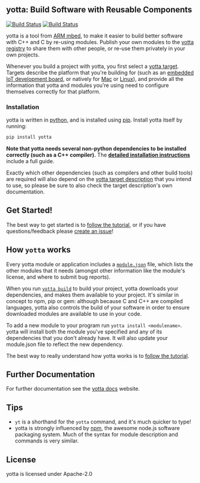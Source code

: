 ## yotta: Build Software with Reusable Components
[![Build Status](https://travis-ci.org/ARMmbed/yotta.svg)](https://travis-ci.org/ARMmbed/yotta)
[![Build Status](https://circleci.com/gh/ARMmbed/yotta.svg?style=shield)](https://circleci.com/gh/ARMmbed/yotta)

yotta is a tool from [ARM mbed](https://mbed.org), to make it easier to build
better software with C++ and C by re-using modules. Publish your own modules to
the [yotta registry](http://yottabuild.org/) to share them with other people,
or re-use them privately in your own projects.

Whenever you build a project with yotta, you first select a [yotta
target](http://docs.yottabuild.org/tutorial/targets.html). Targets describe the
platform that you're building for (such as an [embedded IoT development
board](http://yottabuild.org/#/target/frdm-k64f-gcc), or natively for
[Mac](http://yottabuild.org/#/target/x86-osx-native) or
[Linux](http://yottabuild.org/#/target/x86-linux-native)), and provide all the
information that yotta and modules you're using need to configure themselves
correctly for that platform.

### Installation
yotta is written in
[python](https://www.python.org/downloads/release/python-279/), and is
installed using [pip](https://pip.pypa.io/en/stable/installing/).
Install yotta itself by running:

```bash
pip install yotta
```

**Note that yotta needs several non-python dependencies to be installed
correctly (such as a C++ compiler).** The **[detailed installation
instructions](http://docs.yottabuild.org/#installing)** include a full guide.

Exactly which other dependencies (such as compilers and other build tools) are
required will also depend on the [yotta target
description](http://docs.yottabuild.org/tutorial/targets.html) that you intend
to use, so please be sure to also check the target description's own
documentation.

## Get Started!
The best way to get started is to [follow the
tutorial](http://docs.yottabuild.org/tutorial/tutorial.html), or if you have
questions/feedback please [create an
issue](https://github.com/ARMmbed/yotta/issues)!

## How `yotta` works
Every yotta module or application includes a
[`module.json`](http://docs.yottabuild.org/reference/module.html) file, which
lists the other modules that it needs (amongst other information like the
module's license, and where to submit bug reports).

When you run [`yotta build`](http://docs.yottabuild.org/tutorial/building.html)
to build your project, yotta downloads your dependencies, and makes them
available to your project. It's similar in concept to npm, pip or gem: although
because C and C++ are compiled languages, yotta also controls the build of your
software in order to ensure downloaded modules are available to use in your
code.

To add a new module to your program run `yotta install <modulename>`.  yotta
will install both the module you've specified and any of its dependencies that
you don't already have. It will also update your module.json file to reflect
the new dependency.

The best way to really understand how yotta works is to [follow the
tutorial](http://docs.yottabuild.org/tutorial/tutorial.html).

## Further Documentation
For further documentation see the [yotta docs](http://docs.yottabuild.org)
website.

## Tips
 * `yt` is a shorthand for the `yotta` command, and it's much quicker to type!
 * yotta is strongly influenced by [npm](http://npmjs.org), the awesome node.js
   software packaging system. Much of the syntax for module description and
   commands is very similar.

## License
yotta is licensed under Apache-2.0

